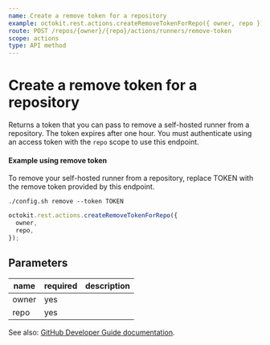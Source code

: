 ```yaml
---
name: Create a remove token for a repository
example: octokit.rest.actions.createRemoveTokenForRepo({ owner, repo })
route: POST /repos/{owner}/{repo}/actions/runners/remove-token
scope: actions
type: API method
---
```


# Create a remove token for a repository

Returns a token that you can pass to remove a self-hosted runner from a repository. The token expires after one hour.
You must authenticate using an access token with the `repo` scope to use this endpoint.

#### Example using remove token

To remove your self-hosted runner from a repository, replace TOKEN with the remove token provided by this endpoint.

```
./config.sh remove --token TOKEN
```

```js
octokit.rest.actions.createRemoveTokenForRepo({
  owner,
  repo,
});
```

## Parameters

<table>
  <thead>
    <tr>
      <th>name</th>
      <th>required</th>
      <th>description</th>
    </tr>
  </thead>
  <tbody>
    <tr><td>owner</td><td>yes</td><td>

</td></tr>
<tr><td>repo</td><td>yes</td><td>

</td></tr>
  </tbody>
</table>

See also: [GitHub Developer Guide documentation](https://docs.github.com/rest/reference/actions#create-a-remove-token-for-a-repository).
